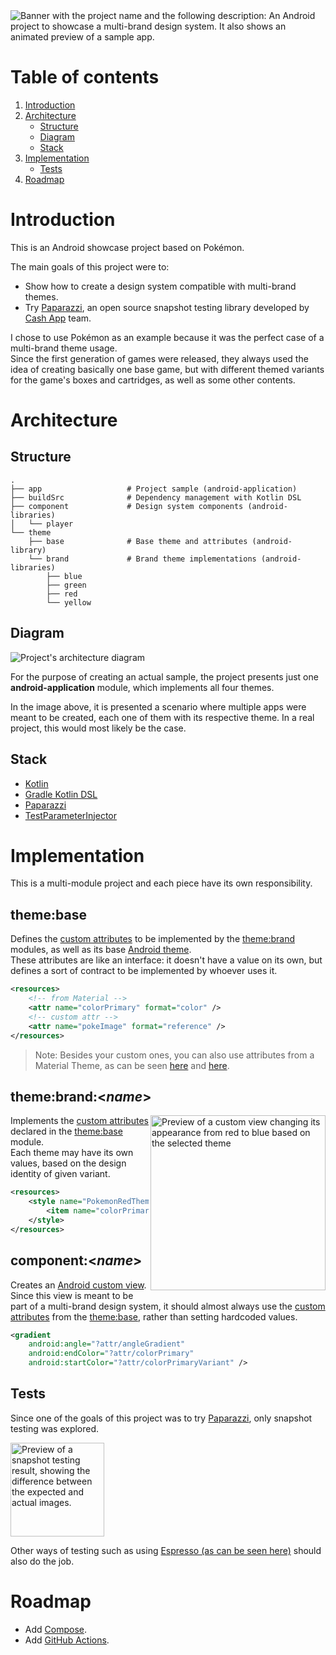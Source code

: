 <img src="https://user-images.githubusercontent.com/35379633/152901416-1f8cf4f0-45ba-44e0-973d-91dc64e463f6.gif" alt="Banner with the project name and the following description: An Android project to showcase a multi-brand design system. It also shows an animated preview of a sample app."/>

# Table of contents
1. [Introduction](#introduction)
2. [Architecture](#architecture)
    - [Structure](#structure)
    - [Diagram](#diagram)
    - [Stack](#stack)
3. [Implementation](#implementation)
    - [Tests](#tests)
4. [Roadmap](#roadmap)

# Introduction
This is an Android showcase project based on Pokémon.

The main goals of this project were to:
- Show how to create a design system compatible with multi-brand themes.
- Try [Paparazzi](https://github.com/cashapp/paparazzi), an open source snapshot testing library developed by [Cash App](https://github.com/cashapp) team.

I chose to use Pokémon as an example because it was the perfect case of a multi-brand theme usage.</br>
Since the first generation of games were released, they always used the idea of creating basically one base game, but with different themed variants for the game's boxes and cartridges, as well as some other contents.

# Architecture
## Structure
```
.
├── app                   # Project sample (android-application)
├── buildSrc              # Dependency management with Kotlin DSL
├── component             # Design system components (android-libraries)
│   └── player
└── theme
    ├── base              # Base theme and attributes (android-library)
    └── brand             # Brand theme implementations (android-libraries)
        ├── blue
        ├── green
        ├── red
        └── yellow
```

## Diagram
<img src="https://user-images.githubusercontent.com/35379633/152466454-28843616-3743-4874-9e6e-7f9d1844f28d.gif" alt="Project's architecture diagram"/>

For the purpose of creating an actual sample, the project presents just one **android-application** module, which implements all four themes.

In the image above, it is presented a scenario where multiple apps were meant to be created, each one of them with its respective theme. In a real project, this would most likely be the case.

## Stack
- [Kotlin](https://developer.android.com/kotlin)
- [Gradle Kotlin DSL](https://docs.gradle.org/current/userguide/kotlin_dsl.html)
- [Paparazzi](https://github.com/cashapp/paparazzi)
- [TestParameterInjector](https://github.com/google/TestParameterInjector)

# Implementation
This is a multi-module project and each piece have its own responsibility.

## theme:base
Defines the [custom attributes](https://developer.android.com/training/custom-views/create-view#customattr) to be implemented by the [theme:brand](#themebrandname) modules, as well as its base [Android theme](https://developer.android.com/guide/topics/ui/look-and-feel/themes).</br>
These attributes are like an interface: it doesn't have a value on its own, but defines a sort of contract to be implemented by whoever uses it.

```xml
<resources>
    <!-- from Material -->
    <attr name="colorPrimary" format="color" />
    <!-- custom attr -->
    <attr name="pokeImage" format="reference" />
</resources>
```

> Note: Besides your custom ones, you can also use attributes from a Material Theme, as can be seen [here](https://material.io/develop/android/docs/getting-started) and [here](https://material.io/blog/android-material-theme-color).

## theme:brand:<_name_>
<img align="right" src="https://user-images.githubusercontent.com/35379633/152628892-6b548372-e428-4aa8-9eb5-4720db310305.gif" alt="Preview of a custom view changing its appearance from red to blue based on the selected theme" width="280" style="display: inline; float: right"/>

Implements the [custom attributes](https://developer.android.com/training/custom-views/create-view#customattr) declared in the [theme:base](#themebase) module.</br>
Each theme may have its own values, based on the design identity of given variant.

```xml
<resources>
    <style name="PokemonRedTheme" parent="PokemonBaseTheme">
        <item name="colorPrimary">#c62828</item>
    </style>
</resources>
```

## component:<_name_>
Creates an [Android custom view](https://developer.android.com/guide/topics/ui/custom-components). Since this view is meant to be part of a multi-brand design system, it should almost always use the [custom attributes](https://developer.android.com/training/custom-views/create-view#customattr) from the [theme:base](#themebase), rather than setting hardcoded values.

```xml
<gradient
    android:angle="?attr/angleGradient"
    android:endColor="?attr/colorPrimary"
    android:startColor="?attr/colorPrimaryVariant" />
```

## Tests
Since one of the goals of this project was to try [Paparazzi](https://github.com/cashapp/paparazzi), only snapshot testing was explored.

<img src="https://user-images.githubusercontent.com/35379633/152630899-937149dc-f49e-4aa8-90c4-82245be784fd.gif" alt="Preview of a snapshot testing result, showing the difference between the expected and actual images." width="150"/>

Other ways of testing such as using [Espresso (as can be seen here)](https://developer.android.com/training/testing/instrumented-tests) should also do the job.

# Roadmap
- Add [Compose](https://developer.android.com/jetpack/compose).
- Add [GitHub Actions](https://github.com/features/actions).
